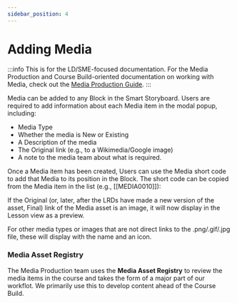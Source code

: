 ```yaml
---
sidebar_position: 4
---
```


# Adding Media
:::info
This is for the LD/SME-focused documentation. For the Media Production and Course Build-oriented documentation on working with Media, check out the [Media Production Guide](/build/adding-media).
:::

Media can be added to any Block in the Smart Storyboard. Users are required to add information about each Media item in the modal popup, including:

-   Media Type
-   Whether the media is New or Existing
-   A Description of the media
-   The Original link (e.g., to a Wikimedia/Google image)
-   A note to the media team about what is required.

Once a Media item has been created, Users can use the Media short code to add that Media to its position in the Block. The short code can be copied from the Media item in the list (e.g., [[MEDIA0010]]):


If the Original (or, later, after the LRDs have made a new version of the asset, Final) link of the Media asset is an image, it will now display in the Lesson view as a preview.

For other media types or images that are not direct links to the .png/.gif/.jpg file, these will display with the name and an icon.


### Media Asset Registry

The Media Production team uses the **Media Asset Registry** to review the media items in the course and takes the form of a major part of our workflot. We primarily use this to develop content ahead of the Course Build.

